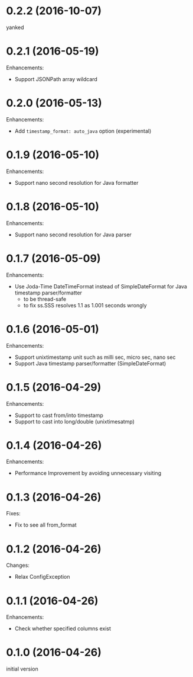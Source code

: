 # 0.2.2 (2016-10-07)

yanked

# 0.2.1 (2016-05-19)

Enhancements:

* Support JSONPath array wildcard

# 0.2.0 (2016-05-13)

Enhancements:

* Add `timestamp_format: auto_java` option (experimental)

# 0.1.9 (2016-05-10)

Enhancements:

* Support nano second resolution for Java formatter

# 0.1.8 (2016-05-10)

Enhancements:

* Support nano second resolution for Java parser

# 0.1.7 (2016-05-09)

Enhancements:

* Use Joda-Time DateTimeFormat instead of SimpleDateFormat for Java timestamp parser/formatter
  * to be thread-safe
  * to fix ss.SSS resolves 1.1 as 1.001 seconds wrongly

# 0.1.6 (2016-05-01)

Enhancements:

* Support unixtimestamp unit such as milli sec, micro sec, nano sec
* Support Java timestamp parser/formatter (SimpleDateFormat)

# 0.1.5 (2016-04-29)

Enhancements:

* Support to cast from/into timestamp
* Support to cast into long/double (unixtimesatmp)

# 0.1.4 (2016-04-26)

Enhancements:

* Performance Improvement by avoiding unnecessary visiting

# 0.1.3 (2016-04-26)

Fixes:

* Fix to see all from_format

# 0.1.2 (2016-04-26)

Changes:

* Relax ConfigException

# 0.1.1 (2016-04-26)

Enhancements:

* Check whether specified columns exist

# 0.1.0 (2016-04-26)

initial version

